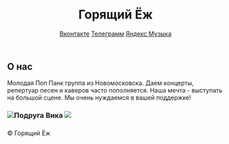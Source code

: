 <html lang="ru">
<head>
  <meta charset="UTF-8">
  <meta name="viewport" content="width=device-width, initial-scale=1.0"
</head>
<body>
  <header>
    <h1>Горящий Ёж</h1>
    <nav>
      <a href="https://vk.com/flame_ej">Вконтакте</a>
      <a href="https://t.me/fire_Ezj">Телеграмм</a>
      <a href="https://music.yandex.ru/artist/22675288">Яндекс Музыка</a>
    </nav>
  </header>

  <section>
    <h2>О нас</h2>
    <p>Молодая Поп Панк группа из Новомосковска. Даем концерты, репертуар песен и каверов часто пополняется. Наша мечта - выступать на большой сцене. Мы очень нуждаемся в вашей поддержке!</p>
<h3> <img src="https://avatars.yandex.net/get-music-content/10960834/11984fa2.a.32484562-1/200x200" alt="Подруга Вика"> <img src="https://avatars.yandex.net/get-music-content/13449652/0e7ed95f.a.33235917-1/200x200" alt"Растворимся в толпе"> <h3/>
  </section>

  <footer>
    &copy; Горящий Ёж
  </footer>
</body>
</html>
